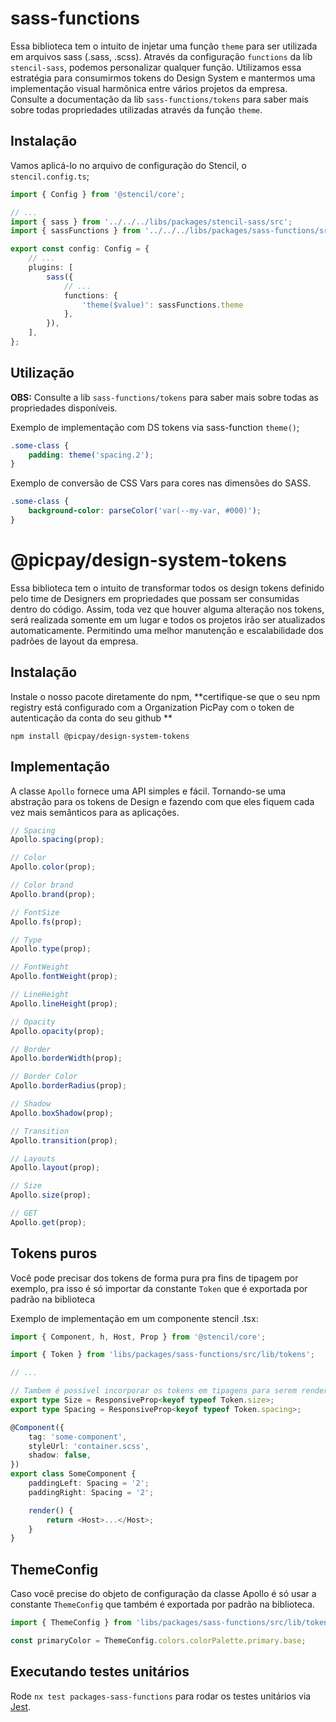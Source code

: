 # sass-functions

Essa biblioteca tem o intuito de injetar uma função `theme` para ser utilizada em arquivos sass (.sass, .scss).
Através da configuração `functions` da lib `stencil-sass`, podemos personalizar qualquer função. Utilizamos essa estratégia para consumirmos tokens do Design System e mantermos uma implementação visual harmônica entre vários projetos da empresa.
Consulte a documentação da lib `sass-functions/tokens` para saber mais sobre todas propriedades utilizadas através da função `theme`.

## Instalação

Vamos aplicá-lo no arquivo de configuração do Stencil, o `stencil.config.ts`;

```ts
import { Config } from '@stencil/core';

// ...
import { sass } from '../../../libs/packages/stencil-sass/src';
import { sassFunctions } from '../../../libs/packages/sass-functions/src';

export const config: Config = {
    // ...
    plugins: [
        sass({
            // ...
            functions: {
                'theme($value)': sassFunctions.theme
            },
        }),
    ],
};
```

## Utilização

**OBS:** Consulte a lib `sass-functions/tokens` para saber mais sobre todas as propriedades disponíveis.

Exemplo de implementação com DS tokens via sass-function `theme()`;

```scss
.some-class {
    padding: theme('spacing.2');
}
```

Exemplo de conversão de CSS Vars para cores nas dimensões do SASS.

```scss
.some-class {
    background-color: parseColor('var(--my-var, #000)');
}
```

# @picpay/design-system-tokens

Essa biblioteca tem o intuito de transformar todos os design tokens definido pelo time de Designers em propriedades que possam ser consumidas dentro do código. Assim, toda vez que houver alguma alteração nos tokens, será realizada somente em um lugar e todos os projetos irão ser atualizados automaticamente. Permitindo uma melhor manutenção e escalabilidade dos padrões de layout da empresa.

## Instalação

Instale o nosso pacote diretamente do npm, **certifique-se que o seu npm registry está configurado com a Organization PicPay com o token de autenticação da conta do seu github **

```
npm install @picpay/design-system-tokens
```

## Implementação

A classe `Apollo` fornece uma API simples e fácil. Tornando-se uma abstração para os tokens de Design e fazendo com que eles fiquem cada vez mais semânticos para as aplicações.

```ts
// Spacing
Apollo.spacing(prop);

// Color
Apollo.color(prop);

// Color brand
Apollo.brand(prop);

// FontSize
Apollo.fs(prop);

// Type
Apollo.type(prop);

// FontWeight
Apollo.fontWeight(prop);

// LineHeight
Apollo.lineHeight(prop);

// Opacity
Apollo.opacity(prop);

// Border
Apollo.borderWidth(prop);

// Border Color
Apollo.borderRadius(prop);

// Shadow
Apollo.boxShadow(prop);

// Transition
Apollo.transition(prop);

// Layouts
Apollo.layout(prop);

// Size
Apollo.size(prop);

// GET
Apollo.get(prop);
```
## Tokens puros

Você pode precisar dos tokens de forma pura pra fins de tipagem por exemplo, pra isso é só importar da constante `Token` que é exportada por padrão na biblioteca

Exemplo de implementação em um componente stencil .tsx:

```ts
import { Component, h, Host, Prop } from '@stencil/core';

import { Token } from 'libs/packages/sass-functions/src/lib/tokens';

// ...

// Tambem é possível incorporar os tokens em tipagens para serem renderizados na hora de implementar tal propriedade com a tipagem.
export type Size = ResponsiveProp<keyof typeof Token.size>;
export type Spacing = ResponsiveProp<keyof typeof Token.spacing>;

@Component({
    tag: 'some-component',
    styleUrl: 'container.scss',
    shadow: false,
})
export class SomeComponent {
    paddingLeft: Spacing = '2';
    paddingRight: Spacing = '2';

    render() {
        return <Host>...</Host>;
    }
}
```

## ThemeConfig

Caso você precise do objeto de configuração da classe Apollo é só usar a constante `ThemeConfig` que também é exportada por padrão na biblioteca.

```ts
import { ThemeConfig } from 'libs/packages/sass-functions/src/lib/tokens';

const primaryColor = ThemeConfig.colors.colorPalette.primary.base;
```

## Executando testes unitários

Rode `nx test packages-sass-functions` para rodar os testes unitários via [Jest](https://jestjs.io).